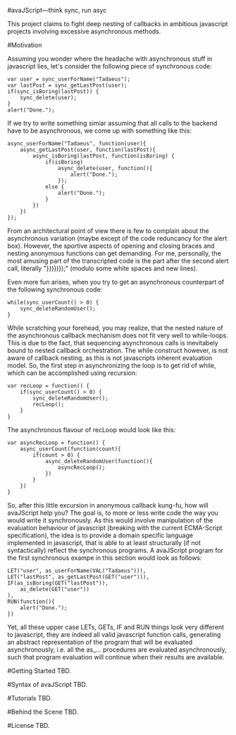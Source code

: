 #avaJScript―think sync, run asyc

This project claims to fight deep nesting of callbacks in ambitious javascript projects involving excessive asynchronous methods. 

#Motivation

Assuming you wonder where the headache with asynchronous stuff in javascript lies, let's consider the following piece of synchronous code:

	var user = sync_userForName("Tadaeus");
	var lastPost = sync_getLastPost(user);
	if(sync_isBoring(lastPost)) {
		sync_delete(user);
	}
	alert("Done.");

If we try to write something simiar assuming that all calls to the backend have to be asynchronous, we come up with something like this:

	async_userForName("Tadaeus", function(user){
		async_getLastPost(user, function(lastPost){
			async_isBoring(lastPost, function(isBoring) {
				if(isBoring)
					async_delete(user, function(){
						alert("Done.");
					});
				else {
					alert("Done.");
				}
			})
		})
	});

From an architectural point of view there is few to complain about the asynchronous variation (maybe except of the code reduncancy for the alert box). However, the sportive aspects of opening and closing braces and nesting anonymous functions can get demanding. For me, personally, the most amusing part of the transcripted code is the part after the second alert call, literally "}})})});" (modulo some white spaces and new lines).

Even more fun arises, when you try to get an asynchronous counterpart of the following synchronous code:

	while(sync_userCount() > 0) {
		sync_deleteRandomUser();
	}

While scratching your forehead, you may realize, that the nested nature of the asynchronous callback mechanism does not fit very well to while-loops. This is due to the fact, that sequencing asynchronous calls is inevitabely bound to nested callback orchestration. The while construct however, is not aware of callback nesting, as this is not javascripts inherent evaluation model. So, the first step in asynchronizing the loop is to get rid of while, which can be accomplished using recursion:

	var recLoop = function() {
		if(sync_userCount() > 0) {
			sync_deleteRandomUser();
			recLoop();
		}
	}

The asynchronous flavour of recLoop would look like this:

	var asyncRecLoop = function() {
		async_userCount(function(count){
			if(count > 0) {
				async_deleteRandomUser(function(){
					asyncRecLoop();
				})
			}
		})
	}

So, after this little excursion in anonymous callback kung-fu, how will avaJScript help you? The goal is, to more or less write code the way you would write it synchronously. As this would involve manipulation of the evaluation behaviour of javascript (breaking with the current ECMA-Script specification), the idea is to provide a domain specific language implemented in javascript, that is able to at least structurally (if not syntactically) reflect the synchronous programs. A avaJScript program for the first synchronous exampe in this section would look as follows:

	LET("user", as_userForName(VAL("Tadaeus"))),
	LET("lastPost", as_getLastPost(GET("user"))),
	IF(as_isBoring(GET("lastPost")),
		as_delete(GET("user"))
	),
	RUN(function(){ 
		alert("Done."); 
	})

Yet, all these upper case LETs, GETs, IF and RUN things look very different to javascript, they are indeed all valid javascript function calls, generating an abstract representation of the program that will be evaluated asynchronously, i.e. all the as_... procedures are evaluated asynchronously, such that program evaluation will continue when their results are available.

#Getting Started
TBD.

#Syntax of avaJScript
TBD.

#Tutorials
TBD.


#Behind the Scene
TBD.

#License
TBD.
